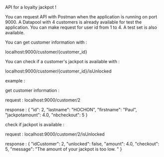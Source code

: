 API for a loyalty jackpot !

You can request API with Postman when the application is running on port 9000.
A Datapool with 4 customers is already available for test the application.
You can make request for user id from 1 to 4.
A test set is also available.

You can get customer information with :

  localhost:9000/customer/{customer_id}
  
You can check if a customer's jackpot is available with :

  localhost:9000/customer/{customer_id}/isUnlocked

  example : 
  
  get customer information : 
  
  request : localhost:9000/customer/2
  
  response : {
    "id": 2,
    "lastname": "HOCHON",
    "firstname": "Paul",
    "jackpotamount": 4.0,
    "nbcheckout": 5
}

check if jackpot is available : 

request : localhost:9000/customer/2/isUnlocked

response : {
    "idCustomer": 2,
    "unlocked": false,
    "amount": 4.0,
    "checkout": 5,
    "message": "The amount of your jackpot is too low. "
}
